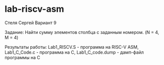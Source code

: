 # lab-riscv-asm
Стеля Сергей Вариант 9

Задание: Найти сумму элементов столбца с заданным номером. (N = 4, M = 4)

Результаты работы: Lab1_RISCV.S - программа на RISC-V ASM, Lab1_C_Code.c - программа на C, Lab1_C_code.dump - дамп-файл программы на C
